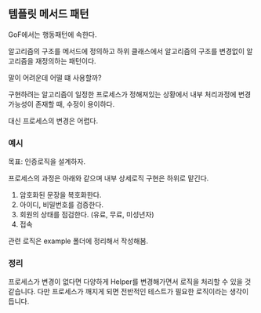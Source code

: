 ## 템플릿 메서드 패턴

GoF에서는 행동패턴에 속한다.

알고리즘의 구조를 메서드에 정의하고 하위 클래스에서 알고리즘의 구조를 변경없이 알고리즘을 재정의하는 패턴이다.

말이 어려운데 어떨 떄 사용할까?

구현하려는 알고리즘이 일정한 프로세스가 정해져있는 상황에서 내부 처리과정에 변경 가능성이 존재할 때, 수정이 용이하다. 

대신 프로세스의 변경은 어렵다.

### 예시

목표: 인증로직을 설계하자.

프로세스의 과정은 아래와 같으며 내부 상세로직 구현은 하위로 맡긴다.

1) 암호화된 문장을 복호화한다.
2) 아이디, 비밀번호를 검증한다.
3) 회원의 상태를 점검한다. (유료, 무료, 미성년자)
4) 접속

관련 로직은 example 폴더에 정리해서 작성해봄.

### 정리

프로세스가 변경이 없다면 다양하게 Helper를 변경해가면서 로직을 처리할 수 있을 것 같습니다. 다만 프로세스가 깨지게 되면 전반적인 테스트가 필요한 로직이라는 생각이 듭니다.